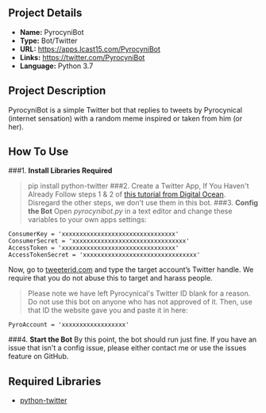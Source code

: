 ## Project Details

* **Name:**			PyrocyniBot
* **Type:**			Bot/Twitter
* **URL:**			https://apps.lcast15.com/PyrocyniBot
* **Links:**		https://twitter.com/PyrocyniBot
* **Language:**		Python 3.7

## Project Description

PyrocyniBot is a simple Twitter bot that replies to tweets by Pyrocynical (internet sensation) with a random meme inspired or taken from him (or her).

## How To Use

###1. **Install Libraries Required**
 > pip install python-twitter
###2. Create a Twitter App, If You Haven't Already
 Follow steps 1 & 2 of [this tutorial from Digital Ocean](https://www.digitalocean.com/community/tutorials/how-to-create-a-twitter-app). Disregard the other steps, we don't use them in this bot.
###3. **Config the Bot**
 Open *pyrocynibot.py* in a text editor and change these variables to your own apps settings:
```
ConsumerKey = 'xxxxxxxxxxxxxxxxxxxxxxxxxxxxxxxx'
ConsumerSecret = 'xxxxxxxxxxxxxxxxxxxxxxxxxxxxxxxx'
AccessToken = 'xxxxxxxxxxxxxxxxxxxxxxxxxxxxxxxx'
AccessTokenSecret = 'xxxxxxxxxxxxxxxxxxxxxxxxxxxxxxxx'
```
 Now, go to [tweeterid.com](https://tweeterid.com/) and type the target account’s Twitter handle. We require that you do not abuse this to target and harass people.
 > Please note we have left Pyrocynical's Twitter ID blank for a reason. Do not use this bot on anyone who has not approved of it.
 Then, use that ID the website gave you and paste it in here:
```
PyroAccount = 'xxxxxxxxxxxxxxxxxx'
```
###4. **Start the Bot**
 By this point, the bot should run just fine. If you have an issue that isn't a config issue, please either contact me or use the issues feature on GitHub.

## Required Libraries

* [python-twitter](https://github.com/bear/python-twitter)
